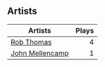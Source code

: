 ## Artists
Artists | Plays 
----- | -----: 
[Rob Thomas](/artists/rob-thomas-41846) | 4
[John Mellencamp](/artists/john-mellencamp-40082) | 1

